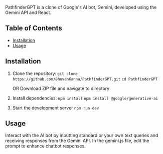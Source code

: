 PathfinderGPT is a clone of Google's AI bot, Gemini, developed using the Gemini API and React.

## Table of Contents

- [Installation](#installation)
- [Usage](#usage)

## Installation

1. Clone the repository: 
   ``git clone https://github.com/BhuvanKanna/PathfinderGPT.git``
   ``cd PathfinderGPT``

   OR Download ZIP file and navigate to directory
   
3. Install dependencies:
   ``npm install``
   ``npm install @google/generative-ai``

4. Start the development server
   ``npm run dev``

## Usage

Interact with the AI bot by inputting standard or your own text queries and receiving responses from the Gemini API. In the gemini.js file, edit the prompt to enhance chatbot responses.
